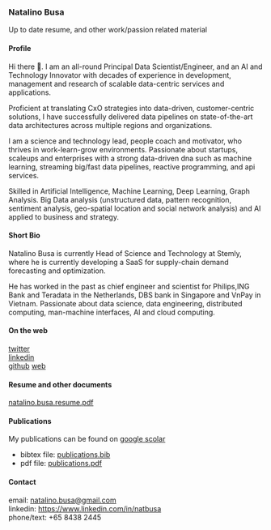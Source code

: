 ### Natalino Busa

Up to date resume, and other work/passion related material

#### Profile

Hi there 👋. I am an all-round Principal Data Scientist/Engineer, and an AI and Technology Innovator with decades of experience in development, management and research of scalable data-centric services and applications.

Proficient at translating CxO strategies into data-driven, customer-centric solutions, I have successfully delivered data pipelines on state-of-the-art data architectures across multiple regions and organizations.

I am a science and technology lead, people coach and motivator, who thrives in work-learn-grow environments. Passionate about startups, scaleups and enterprises with a strong data-driven dna such as machine learning, streaming big/fast data pipelines, reactive programming, and api services.

Skilled in Artificial Intelligence, Machine Learning, Deep Learning, Graph Analysis. Big Data analysis (unstructured data, pattern recognition, sentiment analysis, geo-spatial location and social network analysis) and AI applied to business and strategy.

#### Short Bio

Natalino Busa is currently Head of Science and Technology at Stemly, 
where he is currently developing a SaaS for supply-chain demand forecasting and optimization.

He has worked in the past as chief engineer and scientist for Philips,ING Bank and Teradata in the Netherlands, DBS bank in Singapore and VnPay in
Vietnam. Passionate about data science, data engineering, distributed computing,
man-machine interfaces, AI and cloud computing.  

#### On the web

[twitter](https://twitter.com/natbusa)  
[linkedin](https://www.linkedin.com/in/natbusa/)  
[github](https://github.com/natbusa)
[web](https://natbusa.github.io)

#### Resume and other documents

[natalino.busa.resume.pdf](https://drive.google.com/file/d/1oKd_k9OP_FogNrPbG3liBbKHodbjYQ-v/view?usp=sharing)

#### Publications

My publications can be found on [google scolar](https://scholar.google.com.sg/citations?user=tWVGk_QAAAAJ&hl=en)  

-   bibtex file:  [publications.bib](https://github.com/natbusa/resume/raw/master/sources/publications.bib)  
-   pdf file: [publications.pdf](https://github.com/natbusa/resume/raw/master/files/publications.pdf)

#### Contact

email: natalino.busa@gmail.com  
linkedin: <https://www.linkedin.com/in/natbusa>  
phone/text: +65 8438 2445
